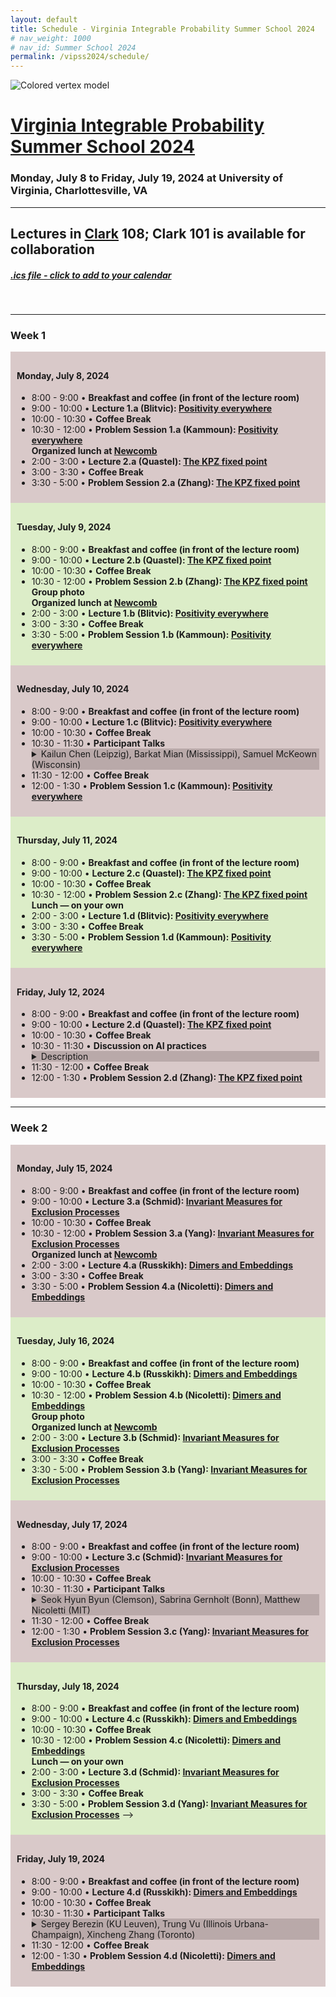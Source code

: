 ```yaml
---
layout: default
title: Schedule - Virginia Integrable Probability Summer School 2024
# nav_weight: 1000
# nav_id: Summer School 2024
permalink: /vipss2024/schedule/
---
```


<img src="{{site.url}}/vipss2024/color-vertex.jpg" style="max-width:100%" alt="Colored vertex model">

# <a href="{{site.url}}/vipss2024/">Virginia Integrable Probability Summer School 2024</a>

### Monday, July 8 to Friday, July 19, 2024 at University of Virginia, Charlottesville, VA

---

## Lectures in <a href="https://maps.app.goo.gl/UG54EAc6uqhjr4qZ9">Clark</a> 108; Clark 101 is available for collaboration

<h5><a href="{{site.url}}/vipss2024/VIPSS2024.ics">.ics file - click to add to your calendar</a></h5><br>

<hr><h3>Week 1</h3>

<!-- Week 1 Monday, July 8, 2024 -->  
<div style="background-color:#d9c9c9;padding:10px" class="mb-3">  
    <h4>Monday, July 8, 2024</h4>  
    <ul>
    <li>
    8:00 - 9:00 &bull; <strong>Breakfast and coffee (in front of the lecture room)</strong>
    </li>  
        <li>9:00 - 10:00 &bull; <strong>Lecture 1.a (Blitvic): <a href="{{site.url}}/vipss2024/blitvic/">Positivity everywhere</a></strong>
            <!--<details style="background-color:#b9a9a9">
              <summary>TBD Details</summary>
              <div style="background-color:#d9c9c9; padding:10px">Decsription</div>
            </details>-->
        </li>
        <li>10:00 - 10:30 &bull; <strong>Coffee Break</strong></li>  
        <li>10:30 - 12:00 &bull; <strong> Problem Session 1.a (Kammoun): <a href="{{site.url}}/vipss2024/blitvic/">Positivity everywhere</a></strong>
            <!--<details style="background-color:#b9a9a9">
              <summary>TBD Details</summary>
              <div style="background-color:#d9c9c9; padding:10px">Decsription</div>
            </details>-->
        </li>  
        <div class="mb-2 mt-2" style="font-weight:bold">Organized lunch at <a href="https://maps.app.goo.gl/r9dSBHdRg8t7csUq5">Newcomb</a></div>
        <li>2:00 - 3:00 &bull; <strong>Lecture 2.a (Quastel): <a href="{{site.url}}/vipss2024/quastel/">The KPZ fixed point</a></strong>
            <!--<details style="background-color:#b9a9a9">
              <summary>TBD Details</summary>
              <div style="background-color:#d9c9c9; padding:10px">Decsription</div>
            </details>-->
        </li>
        <li>3:00 - 3:30 &bull; <strong>Coffee Break</strong></li>  
        <li>3:30 - 5:00 &bull; <strong> Problem Session 2.a (Zhang): <a href="{{site.url}}/vipss2024/quastel/">The KPZ fixed point</a></strong>
            <!--<details style="background-color:#b9a9a9">
              <summary>TBD Details</summary>
              <div style="background-color:#d9c9c9; padding:10px">Decsription</div>
            </details>-->
        </li>  
    </ul>  
</div>

<div style="background-color:#DCEDC8;padding:10px" class="mb-3">  
    <h4>Tuesday, July 9, 2024</h4>  
        <ul>
    <li>
    8:00 - 9:00 &bull; <strong>Breakfast and coffee (in front of the lecture room)</strong>
    </li>    
        <li>9:00 - 10:00 &bull; <strong>Lecture 2.b (Quastel): <a href="{{site.url}}/vipss2024/quastel/">The KPZ fixed point</a></strong>
            <!--<details style="background-color:#bccea8">
              <summary>TBD Details</summary>
              <div style="background-color:#DCEDC8; padding:10px">Decsription</div>
            </details>-->
        </li>
        <li>10:00 - 10:30 &bull; <strong>Coffee Break</strong></li>  
        <li>10:30 - 12:00 &bull; <strong> Problem Session 2.b (Zhang): <a href="{{site.url}}/vipss2024/quastel/">The KPZ fixed point</a></strong>
            <!--<details style="background-color:#bccea8">
              <summary>TBD Details</summary>
              <div style="background-color:#DCEDC8; padding:10px">Decsription</div>
            </details>-->
        </li>  
        <div class="mb-2 mt-2" style="font-weight:bold">Group photo</div>
        <div class="mb-2 mt-2" style="font-weight:bold">Organized lunch at <a href="https://maps.app.goo.gl/r9dSBHdRg8t7csUq5">Newcomb</a></div>
        <li>2:00 - 3:00 &bull; <strong>Lecture 1.b (Blitvic): <a href="{{site.url}}/vipss2024/blitvic/">Positivity everywhere</a></strong>
            <!--<details style="background-color:#bccea8">
              <summary>TBD Details</summary>
              <div style="background-color:#DCEDC8; padding:10px">Decsription</div>
            </details>-->
        </li>
        <li>3:00 - 3:30 &bull; <strong>Coffee Break</strong></li>  
        <li>3:30 - 5:00 &bull; <strong> Problem Session 1.b (Kammoun): <a href="{{site.url}}/vipss2024/blitvic/">Positivity everywhere</a></strong>
            <!--<details style="background-color:#bccea8">
              <summary>TBD Details</summary>
              <div style="background-color:#DCEDC8; padding:10px">Decsription</div>
            </details>-->
        </li>  
    </ul>  
</div>

<div style="background-color:#d9c9c9;padding:10px" class="mb-3">  
    <h4>Wednesday, July 10, 2024</h4>  
        <ul>
    <li>
    8:00 - 9:00 &bull; <strong>Breakfast and coffee (in front of the lecture room)</strong>
    </li>    
        <li>9:00 - 10:00 &bull; <strong>Lecture 1.c (Blitvic): <a href="{{site.url}}/vipss2024/blitvic/">Positivity everywhere</a></strong>
            <!--<details style="background-color:#b9a9a9">
              <summary>TBD Details</summary>
              <div style="background-color:#d9c9c9; padding:10px">Decsription</div>
            </details>-->
        </li>
        <li>10:00 - 10:30 &bull; <strong>Coffee Break</strong></li>  
        <li>10:30 - 11:30 &bull; <strong>Participant Talks</strong>
            <details style="background-color:#b9a9a9">
              <summary>Kailun Chen (Leipzig), Barkat Mian (Mississippi), Samuel McKeown (Wisconsin)</summary>
              <div style="background-color:#d9c9c9;
              padding:10px">
              Kailun Chen (Leipzig)
<br><strong>
Mallows product measure</strong>
<br>
q-exchangeable ergodic distributions on the infinite symmetric group were classified by Gnedin-Olshanski (2012). In this paper, we study a specific linear combination of the ergodic measures and call it the Mallows product measure. From a particle system perspective, the Mallows product measure is a reversible stationary blocking measure of the infinite-species ASEP and it is a natural multi-species extension of the Bernoulli product blocking measures of the one-species ASEP. Moreover, the Mallows product measure can be viewed as the universal product blocking measure of interacting particle systems coming from random walks on Hecke algebras. For the random infinite permutation distributed according to the Mallows product measure we have computed the joint distribution of its neighbouring displacements, as well as several other observables. The key feature of the obtained formulas is their remarkably simple product structure. We project these formulas to ASEP with finitely many species, which in particular recovers a recent result of Adams-Balazs-Jay, and also to ASEP(q,M). Our main tools are results of Gnedin-Olshanski about ergodic Mallows measures and shift-invariance symmetries of the stochastic colored six vertex model discovered by Borodin-Gorin-Wheeler and Galashin. This is a joint work with Alexey Bufetov.
              <br><br>
              Barkat Mian (Mississippi)
<br>
              <strong>On planar Brownian motion singularly tilted through a point potential</strong><br>
              We will discuss a special family of two-dimensional diffusions defined over a finite time interval [0, T]. These diffusions have transition density functions that are given by the integral kernels of the semigroup corresponding to the two-dimensional Schr ̈odinger operator with a point potential at the origin. Although, in a few ways, our processes of interest are closely related to two- dimensional Brownian motion, they have a singular drift pointing in the direction of the origin that is strong enough to enable the possibility of visiting there with positive probability. Our main focus is on characterizing a local time process at the origin for these diffusions analogous to that for a one-dimensional Brownian motion.
              <br><br>
              Samuel McKeown (Wisconsin)
<br>
              <strong>Solvability in a restricted first passage percolation
              </strong>
  <br>Strict-weak first passage percolation (SWFPP) is a model of random plane geometry, introduced by Seppäläinen as a simplification of planar FPP for which explicit formulae can be obtained. It is expected to lie in the KPZ universality class. One can apply many of the same techniques which have been used to study last passage percolation, in particular the systematic use of Busemann functions in describing the model's semi-infinite geodesics. SWFPP has the advantage of being solvable for a wider class of distributions and with expressions that tend to be easier to work with. As an application, we show that the tree of semi-infinite geodesics in exponential SWFPP fails to have a natural density near the axis.
              </div>
            </details>
        </li>  
        <li>11:30 - 12:00 &bull; <strong>Coffee Break</strong></li>  
        <li>12:00 - 1:30 &bull; <strong> Problem Session 1.c (Kammoun): <a href="{{site.url}}/vipss2024/blitvic/">Positivity everywhere</a></strong>
            <!--<details style="background-color:#b9a9a9">
              <summary>TBD Details</summary>
              <div style="background-color:#d9c9c9;
               padding:10px">Decsription</div>
            </details>-->
        </li>  
    </ul>  
</div>

<div style="background-color:#DCEDC8;padding:10px" class="mb-3">  
    <h4>Thursday, July 11, 2024</h4>  
        <ul>
    <li>
    8:00 - 9:00 &bull; <strong>Breakfast and coffee (in front of the lecture room)</strong>
    </li>    
        <li>9:00 - 10:00 &bull; <strong>Lecture 2.c (Quastel): <a href="{{site.url}}/vipss2024/quastel/">The KPZ fixed point</a></strong>
            <!--<details style="background-color:#bccea8">
              <summary>TBD Details</summary>
              <div style="background-color:#DCEDC8; padding:10px">Decsription</div>
            </details>-->
        </li>
        <li>10:00 - 10:30 &bull; <strong>Coffee Break</strong></li>  
        <li>10:30 - 12:00 &bull; <strong> Problem Session 2.c (Zhang): <a href="{{site.url}}/vipss2024/quastel/">The KPZ fixed point</a></strong>
            <!--<details style="background-color:#bccea8">
              <summary>TBD Details</summary>
              <div style="background-color:#DCEDC8; padding:10px">Decsription</div>
            </details>-->
        </li>  
        <div class="mb-2 mt-2" style="font-weight:bold">Lunch &mdash; on your own</div>
        <li>2:00 - 3:00 &bull; <strong>Lecture 1.d (Blitvic): <a href="{{site.url}}/vipss2024/blitvic/">Positivity everywhere</a></strong>
            <!--<details style="background-color:#bccea8">
              <summary>TBD Details</summary>
              <div style="background-color:#DCEDC8; padding:10px">Decsription</div>
            </details>-->
        </li>
        <li>3:00 - 3:30 &bull; <strong>Coffee Break</strong></li>  
        <li>3:30 - 5:00 &bull; <strong> Problem Session 1.d (Kammoun): <a href="{{site.url}}/vipss2024/blitvic/">Positivity everywhere</a></strong>
            <!--<details style="background-color:#bccea8">
              <summary>TBD Details</summary>
              <div style="background-color:#DCEDC8; padding:10px">Decsription</div>
            </details>-->
        </li>  
    </ul>  
</div>


<div style="background-color:#d9c9c9;padding:10px" class="mb-3">  
    <h4>Friday, July 12, 2024</h4>  
        <ul>
    <li>
    8:00 - 9:00 &bull; <strong>Breakfast and coffee (in front of the lecture room)</strong>
    </li>    
        <li>9:00 - 10:00 &bull; <strong>Lecture 2.d (Quastel): <a href="{{site.url}}/vipss2024/quastel/">The KPZ fixed point</a></strong>
            <!--<details style="background-color:#b9a9a9">
              <summary>TBD Details</summary>
              <div style="background-color:#d9c9c9; padding:10px">Decsription</div>
            </details>-->
        </li>
        <li>10:00 - 10:30 &bull; <strong>Coffee Break</strong></li>  
        <li>10:30 - 11:30 &bull; <strong>Discussion on AI practices</strong>
            <details style="background-color:#b9a9a9">
              <summary>Description</summary>
              <div style="background-color:#d9c9c9;
              padding:10px">We will discuss generative AI (chatGPT, etc.) in research, teaching, and administrative tasks. In the first half of the discussion, 
              Everyone is invited to contribute a short AI success story that others can follow. The second half is an open discussion around AI topics.</div>
            </details>
        </li>  
        <li>11:30 - 12:00 &bull; <strong>Coffee Break</strong></li>  
        <li>12:00 - 1:30 &bull; <strong> Problem Session 2.d (Zhang): <a href="{{site.url}}/vipss2024/quastel/">The KPZ fixed point</a></strong>
            <!--<details style="background-color:#b9a9a9">
              <summary>TBD Details</summary>
              <div style="background-color:#d9c9c9;
               padding:10px">Decsription</div>
            </details>-->
        </li>  
    </ul>  
</div>

<hr><h3>Week 2</h3>

<div style="background-color:#d9c9c9;padding:10px" class="mb-3">  
    <h4>Monday, July 15, 2024</h4>  
        <ul>
    <li>
    8:00 - 9:00 &bull; <strong>Breakfast and coffee (in front of the lecture room)</strong>
    </li>    
        <li>9:00 - 10:00 &bull; <strong>Lecture 3.a (Schmid): <a href="https://sites.google.com/view/dominik-schmid/virginia-2024">Invariant Measures for Exclusion Processes</a></strong>
            <!--<details style="background-color:#b9a9a9">
              <summary>TBD Details</summary>
              <div style="background-color:#d9c9c9; padding:10px">Decsription</div>
            </details>-->
        </li>
        <li>10:00 - 10:30 &bull; <strong>Coffee Break</strong></li>  
        <li>10:30 - 12:00 &bull; <strong> Problem Session 3.a (Yang): <a href="https://sites.google.com/view/dominik-schmid/virginia-2024">Invariant Measures for Exclusion Processes</a></strong>
            <!--<details style="background-color:#b9a9a9">
              <summary>TBD Details</summary>
              <div style="background-color:#d9c9c9; padding:10px">Decsription</div>
            </details>-->
        </li>  
        <div class="mb-2 mt-2" style="font-weight:bold">Organized lunch at <a href="https://maps.app.goo.gl/r9dSBHdRg8t7csUq5">Newcomb</a></div>
        <li>2:00 - 3:00 &bull; <strong>Lecture 4.a (Russkikh): <a href="{{site.url}}/vipss2024/russkikh/">Dimers and Embeddings</a></strong>
            <!--<details style="background-color:#b9a9a9">
              <summary>TBD Details</summary>
              <div style="background-color:#d9c9c9; padding:10px">Decsription</div>
            </details>-->
        </li>
        <li>3:00 - 3:30 &bull; <strong>Coffee Break</strong></li>  
        <li>3:30 - 5:00 &bull; <strong> Problem Session 4.a (Nicoletti): <a href="{{site.url}}/vipss2024/russkikh/">Dimers and Embeddings</a></strong>
            <!--<details style="background-color:#b9a9a9">
              <summary>TBD Details</summary>
              <div style="background-color:#d9c9c9; padding:10px">Decsription</div>
            </details>-->
        </li>  
    </ul>  
</div>

<div style="background-color:#DCEDC8;padding:10px" class="mb-3">  
    <h4>Tuesday, July 16, 2024</h4>  
        <ul>
    <li>
    8:00 - 9:00 &bull; <strong>Breakfast and coffee (in front of the lecture room)</strong>
    </li>    
        <li>9:00 - 10:00 &bull; <strong>Lecture 4.b (Russkikh): <a href="{{site.url}}/vipss2024/russkikh/">Dimers and Embeddings</a></strong>
            <!--<details style="background-color:#bccea8">
              <summary>TBD Details</summary>
              <div style="background-color:#DCEDC8; padding:10px">Decsription</div>
            </details>-->
        </li>
        <li>10:00 - 10:30 &bull; <strong>Coffee Break</strong></li>  
        <li>10:30 - 12:00 &bull; <strong> Problem Session 4.b (Nicoletti): <a href="{{site.url}}/vipss2024/russkikh/">Dimers and Embeddings</a></strong>
            <!--<details style="background-color:#bccea8">
              <summary>TBD Details</summary>
              <div style="background-color:#DCEDC8; padding:10px">Decsription</div>
            </details>-->
        </li>  
        <div class="mb-2 mt-2" style="font-weight:bold">Group photo</div>
        <div class="mb-2 mt-2" style="font-weight:bold">Organized lunch at <a href="https://maps.app.goo.gl/r9dSBHdRg8t7csUq5">Newcomb</a></div>
        <li>2:00 - 3:00 &bull; <strong>Lecture 3.b (Schmid): <a href="https://sites.google.com/view/dominik-schmid/virginia-2024">Invariant Measures for Exclusion Processes</a></strong>
            <!--<details style="background-color:#bccea8">
              <summary>TBD Details</summary>
              <div style="background-color:#DCEDC8; padding:10px">Decsription</div>
            </details>-->
        </li>
        <li>3:00 - 3:30 &bull; <strong>Coffee Break</strong></li>  
        <li>3:30 - 5:00 &bull; <strong> Problem Session 3.b (Yang): <a href="https://sites.google.com/view/dominik-schmid/virginia-2024">Invariant Measures for Exclusion Processes</a></strong>
            <!--<details style="background-color:#bccea8">
              <summary>TBD Details</summary>
              <div style="background-color:#DCEDC8; padding:10px">Decsription</div>
            </details>-->
        </li>  
    </ul>  
</div>

<div style="background-color:#d9c9c9;padding:10px" class="mb-3">  
    <h4>Wednesday, July 17, 2024</h4>  
        <ul>
    <li>
    8:00 - 9:00 &bull; <strong>Breakfast and coffee (in front of the lecture room)</strong>
    </li>    
        <li>9:00 - 10:00 &bull; <strong>Lecture 3.c (Schmid): <a href="https://sites.google.com/view/dominik-schmid/virginia-2024">Invariant Measures for Exclusion Processes</a></strong>
            <!--<details style="background-color:#b9a9a9">
              <summary>TBD Details</summary>
              <div style="background-color:#d9c9c9; padding:10px">Decsription</div>
            </details>-->
        </li>
        <li>10:00 - 10:30 &bull; <strong>Coffee Break</strong></li>  
        <li>10:30 - 11:30 &bull; <strong>Participant Talks</strong>
            <details style="background-color:#b9a9a9">
              <summary>Seok Hyun Byun (Clemson), Sabrina Gernholt (Bonn),  Matthew Nicoletti (MIT)</summary>
              <div style="background-color:#d9c9c9;
              padding:10px">
              Seok Hyun Byun (Clemson)
<br><strong>Dimer bijections, Aztec triangles, and spanning forests
</strong>
<br>
In this talk, we first recall a Temperley’s classical bijection (between spanning trees of a graph and dimer configurations of a related graph) and a related dimer bijection. Then, we present a new result, which extends the aforementioned bijections. As an application, we answer a question posed by Corteel, Huang, and Krattenthaler on finding an explicit bijection between domino tilings of two similar regions. If time permits, we also introduce a new combinatorial object that is equinumerous to domino tilings of Aztec triangles. This talk is based on a joint work with Mihai Ciucu.
<br><br>
Sabrina Gernholt (Bonn)
<br>
<strong>Fluctuations of a tagged particle in TASEP under influence of a deterministic wall</strong>
<br>
We consider a totally asymmetric simple exclusion process on Z with step initial condition and with the presence of a rightward-moving wall that prevents the particles from jumping. Our aim is to determine the limiting distribution of a tagged particle whose fluctuations are influenced by the wall around multiple macroscopic times.
<br><br>Matthew Nicoletti (MIT)
<br><strong> Perfect t-embeddings of the uniform hexagon</strong>
<br>
We construct and study the asymptotic properties of "perfect t-embeddings" of uniformly weighted hexagon graphs. Hexagon graphs are subgraphs of the honeycomb lattice, and the corresponding dimer model is equivalent to the model of uniformly random lozenge tilings of the hexagon. We provide exact formulas describing the perfect t-embeddings of these graphs, and we use these to prove the convergence of naturally associated discrete surfaces (coming from the "origami maps") to a maximal surface in Minkowski space carrying the conformal structure of the limiting Gaussian free field (GFF). The emergence of such a maximal surface is predicted to hold for a large class of dimer models by Chelkak, Laslier, and Russkikh. In addition, we check all conditions of a theorem of Chelkak, Laslier, and Russkikh which uses perfect t-embeddings to prove convergence of height fluctuations to the GFF, and thus we complete give a new proof, via t-embeddings, of convergence to the GFF. This is based on joint work with Marianna Russkikh and Tomas Berggren.
              </div>
            </details>
        </li>  
        <li>11:30 - 12:00 &bull; <strong>Coffee Break</strong></li>  
        <li>12:00 - 1:30 &bull; <strong> Problem Session 3.c (Yang): <a href="https://sites.google.com/view/dominik-schmid/virginia-2024">Invariant Measures for Exclusion Processes</a></strong>
            <!--<details style="background-color:#b9a9a9">
              <summary>TBD Details</summary>
              <div style="background-color:#d9c9c9;
               padding:10px">Decsription</div>
            </details>-->
        </li>  
    </ul>  
</div>

<div style="background-color:#DCEDC8;padding:10px" class="mb-3">  
    <h4>Thursday, July 18, 2024</h4>  
        <ul>
    <li>
    8:00 - 9:00 &bull; <strong>Breakfast and coffee (in front of the lecture room)</strong>
    </li>    
        <li>9:00 - 10:00 &bull; <strong>Lecture 4.c (Russkikh): <a href="{{site.url}}/vipss2024/russkikh/">Dimers and Embeddings</a></strong>
            <!--<details style="background-color:#bccea8">
              <summary>TBD Details</summary>
              <div style="background-color:#DCEDC8; padding:10px">Decsription</div>
            </details>-->
        </li>
        <li>10:00 - 10:30 &bull; <strong>Coffee Break</strong></li>  
        <li>10:30 - 12:00 &bull; <strong> Problem Session 4.c (Nicoletti): <a href="{{site.url}}/vipss2024/russkikh/">Dimers and Embeddings</a></strong>
            <!--<details style="background-color:#bccea8">
              <summary>TBD Details</summary>
              <div style="background-color:#DCEDC8; padding:10px">Decsription</div>
            </details>-->
        </li>  
        <div class="mb-2 mt-2" style="font-weight:bold">Lunch &mdash; on your own</div>
        <li>2:00 - 3:00 &bull; <strong>Lecture 3.d (Schmid): <a href="https://sites.google.com/view/dominik-schmid/virginia-2024">Invariant Measures for Exclusion Processes</a></strong>
            <!--<details style="background-color:#bccea8">
              <summary>TBD Details</summary>
              <div style="background-color:#DCEDC8; padding:10px">Decsription</div>
            </details>-->
        </li>
        <li>3:00 - 3:30 &bull; <strong>Coffee Break</strong></li>  
        <li>3:30 - 5:00 &bull; <strong> Problem Session 3.d (Yang): <a href="https://sites.google.com/view/dominik-schmid/virginia-2024">Invariant Measures for Exclusion Processes</a></strong>
            <!-- <!--<details style="background-color:#bccea8">
              <summary>TBD Details</summary>
              <div style="background-color:#DCEDC8; padding:10px">Decsription</div>
            </details>--> -->
        </li>  
    </ul>  
</div>


<div style="background-color:#d9c9c9;padding:10px" class="mb-3">  
    <h4>Friday, July 19, 2024</h4>  
        <ul>
    <li>
    8:00 - 9:00 &bull; <strong>Breakfast and coffee (in front of the lecture room)</strong>
    </li>    
        <li>9:00 - 10:00 &bull; <strong>Lecture 4.d (Russkikh): <a href="{{site.url}}/vipss2024/russkikh/">Dimers and Embeddings</a></strong>
            <!--<details style="background-color:#b9a9a9">
              <summary>TBD Details</summary>
              <div style="background-color:#d9c9c9; padding:10px">Decsription</div>
            </details>-->
        </li>
        <li>10:00 - 10:30 &bull; <strong>Coffee Break</strong></li>  
        <li>10:30 - 11:30 &bull; <strong>Participant Talks</strong>
            <details style="background-color:#b9a9a9">
              <summary>Sergey Berezin (KU Leuven), Trung Vu (Illinois Urbana-Champaign), Xincheng Zhang (Toronto)</summary>
              <div style="background-color:#d9c9c9;
              padding:10px">
              Sergey Berezin (KU Leuven)
              <br>
              <strong>Functional CLT for Mittag-Leffler Ensemble with Hard Wall</strong>
              <br>
              The Mittag-Leffler ensemble restricted to an origin-centered disk in the bulk of the droplet features a natural hard edge at the boundary of the disk. This boundary is known as the hard wall. We will discuss a recent functional central limit theorem for dynamical additive statistics in the hard-edge scaling, i.e., at the distance O(1/n) from this hard wall.
<br><br>
              Trung Vu (Illinois Urbana-Champaign)
<br><strong>
Arctic curves of the T-system with Slanted Initial Data
</strong>
<br>
The octahedron recurrence/equation can be viewed as a 2+1-dimensional discrete evolution equation. Generalizing the study of Di Francesco and Soto-Garrido, we consider initial data along parallel ``slanted" planes perpendicular to an arbitrary admissible direction (r,s,t) in Z_+^3. The solution of the T-system is interpreted as the partition function of a dimer model on some suitable ``pinecone" graph introduced in Bousquet-Mélou, J. Propp, and J. West. The T-system formulation and some exact solutions in uniform or periodic cases allow us to explore the thermodynamic limit of the corresponding dimer models and to derive exact arctic curves separating the various phases of the system.
<br><br>
Xincheng Zhang (Toronto)
<strong>The totally asymmetric exclusion process and the fluctuations around its shock</strong>
<br>
The totally asymmetric exclusion process(TASEP) is one of the solvable models in the KPZ universality class. When TASEP starts with certain initial conditions, it presents shocks in the evolution. Particles near the shocks have fluctuations on the t^{1/3} scale. For one type of initial condition, the fluctuations are known to be on the t^{1/2} scale due to the initial randomness. In this talk, I will describe how to see the t^{1/3} fluctuations for these initial conditions.
              </div>
            </details>
        </li>  
        <li>11:30 - 12:00 &bull; <strong>Coffee Break</strong></li>  
        <li>12:00 - 1:30 &bull; <strong> Problem Session 4.d (Nicoletti): <a href="{{site.url}}/vipss2024/russkikh/">Dimers and Embeddings</a></strong>
            <!--<details style="background-color:#b9a9a9">
              <summary>TBD Details</summary>
              <div style="background-color:#d9c9c9;
               padding:10px">Decsription</div>
            </details>-->
        </li>  
    </ul>  
</div>